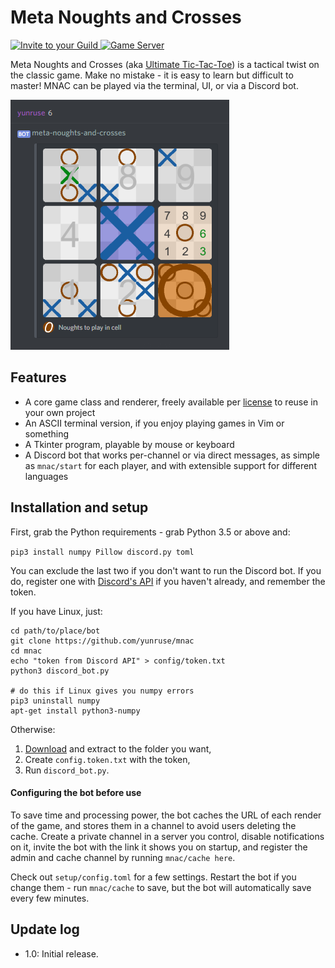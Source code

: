 # Meta Noughts and Crosses

<a href="https://discordapp.com/oauth2/authorize?client_id=446046704039624715&scope=bot">
<img src="https://img.shields.io/badge/Add%20to%20your-Discord-9399ff.svg" alt="Invite to your Guild">
</a>
<a href="https://discord.gg/YRfvhP2">
<img src="https://discordapp.com/api/guilds/443859304710144000/widget.png" alt="Game Server">
</a>

Meta Noughts and Crosses (aka [Ultimate Tic-Tac-Toe](wiki)) is a tactical twist on the classic game. Make no mistake - it is easy to learn but difficult to master! MNAC can be played via the terminal, UI, or via a Discord bot.

![A screenshot of the Discord bot. A player types in '6', and the bot responds with an image of the game.](assets/screenshot_discord.png)

## Features

- A core game class and renderer, freely available per [license] to reuse in your own project
- An ASCII terminal version, if you enjoy playing games in Vim or something
- A Tkinter program, playable by mouse or keyboard
- A Discord bot that works per-channel or via direct messages, as simple as `mnac/start` for each player, and with extensible support for different languages

## Installation and setup

First, grab the Python requirements - grab Python 3.5 or above and:

`pip3 install numpy Pillow discord.py toml`

You can exclude the last two if you don't want to run the Discord bot. If you do, register one with [Discord's API](API) if you haven't already, and remember the token.

If you have Linux, just:
```
cd path/to/place/bot
git clone https://github.com/yunruse/mnac
cd mnac
echo "token from Discord API" > config/token.txt
python3 discord_bot.py

# do this if Linux gives you numpy errors
pip3 uninstall numpy
apt-get install python3-numpy
```
Otherwise:

1. [Download] and extract to the folder you want,
2. Create `config.token.txt` with the token,
3. Run `discord_bot.py`.

#### Configuring the bot before use

To save time and processing power, the bot caches the URL of each render of the game, and stores them in a channel to avoid users deleting the cache. Create a private channel in a server you control, disable notifications on it, invite the bot with the link it shows you on startup, and register the admin and cache channel by running `mnac/cache here`.

Check out `setup/config.toml` for a few settings. Restart the bot if you change them - run `mnac/cache` to save, but the bot will automatically save every few minutes.

## Update log
- 1.0: Initial release.

[wiki]: https://en.wikipedia.org/wiki/Ultimate_tic-tac-toe
[license]: license.txt
[download]: https://github.com/yunruse/MNAC/archive/master.zip
[API]: https://discordapp.com/developers/applications/me
